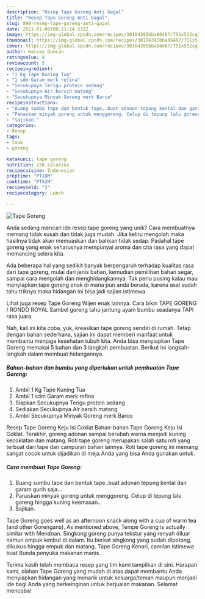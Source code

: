 ```yaml
---
description: "Resep Tape Goreng Anti Gagal"
title: "Resep Tape Goreng Anti Gagal"
slug: 898-resep-tape-goreng-anti-gagal
date: 2021-01-06T09:21:14.532Z
image: https://img-global.cpcdn.com/recipes/30104395bba86467/751x532cq70/tape-goreng-foto-resep-utama.jpg
thumbnail: https://img-global.cpcdn.com/recipes/30104395bba86467/751x532cq70/tape-goreng-foto-resep-utama.jpg
cover: https://img-global.cpcdn.com/recipes/30104395bba86467/751x532cq70/tape-goreng-foto-resep-utama.jpg
author: Harvey Duncan
ratingvalue: 4
reviewcount: 5
recipeingredient:
- "1 Kg Tape Kuning Tua"
- "1 sdm Garam merk refina"
- "Secukupnya Terigu protein sedang"
- "Secukupnya Air bersih matang"
- "Secukupnya Minyak Goreng merk Barco"
recipeinstructions:
- "Buang sumbu tape dan bentuk tape..buat adonan tepung kental dan garam gurih saja..."
- "Panaskan minyak goreng untuk menggoreng. Celup di tepung lalu goreng hingga kuning keemasan.."
- "Sajikan."
categories:
- Resep
tags:
- tape
- goreng

katakunci: tape goreng 
nutrition: 150 calories
recipecuisine: Indonesian
preptime: "PT18M"
cooktime: "PT52M"
recipeyield: "3"
recipecategory: Lunch

---
```



![Tape Goreng](https://img-global.cpcdn.com/recipes/30104395bba86467/751x532cq70/tape-goreng-foto-resep-utama.jpg)

Anda sedang mencari ide resep tape goreng yang unik? Cara membuatnya memang tidak susah dan tidak juga mudah. Jika keliru mengolah maka hasilnya tidak akan memuaskan dan bahkan tidak sedap. Padahal tape goreng yang enak seharusnya mempunyai aroma dan cita rasa yang dapat memancing selera kita.

Ada beberapa hal yang sedikit banyak berpengaruh terhadap kualitas rasa dari tape goreng, mulai dari jenis bahan, kemudian pemilihan bahan segar, sampai cara mengolah dan menghidangkannya. Tak perlu pusing kalau mau menyiapkan tape goreng enak di mana pun anda berada, karena asal sudah tahu triknya maka hidangan ini bisa jadi sajian istimewa.

Lihat juga resep Tape Goreng Wijen enak lainnya. Cara bikin TAPE GORENG / RONDO ROYAL Sambel goreng tahu jantung ayam bumbu seadanya TAPI rasa juara.


Nah, kali ini kita coba, yuk, kreasikan tape goreng sendiri di rumah. Tetap dengan bahan sederhana, sajian ini dapat memberi manfaat untuk membantu menjaga kesehatan tubuh kita. Anda bisa menyiapkan Tape Goreng memakai 5 bahan dan 3 langkah pembuatan. Berikut ini langkah-langkah dalam membuat hidangannya.

<!--inarticleads1-->

##### Bahan-bahan dan bumbu yang diperlukan untuk pembuatan Tape Goreng:

1. Ambil 1 Kg Tape Kuning Tua
1. Ambil 1 sdm Garam merk refina
1. Siapkan Secukupnya Terigu protein sedang
1. Sediakan Secukupnya Air bersih matang
1. Ambil Secukupnya Minyak Goreng merk Barco


Resep Tape Goreng Keju Isi Coklat Bahan-bahan Tape Goreng Keju Isi Coklat. Terakhir, goreng adonan sampai berubah warna menjadi kuning kecoklatan dan matang. Roti tape goreng merupakan salah satu roti yang terbuat dari tape dan campuran bahan lainnya. Roti tape goreng ini memang sangat cocok untuk dijadikan di meja Anda yang bisa Anda gunakan untuk. 

<!--inarticleads2-->

##### Cara membuat Tape Goreng:

1. Buang sumbu tape dan bentuk tape..buat adonan tepung kental dan garam gurih saja...
1. Panaskan minyak goreng untuk menggoreng. Celup di tepung lalu goreng hingga kuning keemasan..
1. Sajikan.


Tape Goreng goes well as an afternoon snack along with a cup of warm tea (and other Gorengans). As mentioned above, Tempe Goreng is actually similar with Mendoan. Singkong goreng punya tekstur yang renyah diluar namun empuk lembut di dalam. Itu berkat singkong yang sudah dipotong, dikukus hingga empuk dan matang. Tape Goreng Kenari, camilan istimewa buat Bunda penyuka makanan manis. 

Terima kasih telah membaca resep yang tim kami tampilkan di sini. Harapan kami, olahan Tape Goreng yang mudah di atas dapat membantu Anda menyiapkan hidangan yang menarik untuk keluarga/teman maupun menjadi ide bagi Anda yang berkeinginan untuk berjualan makanan. Selamat mencoba!
